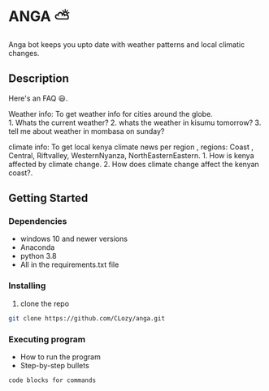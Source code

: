 # ANGA ⛅

Anga bot keeps you upto date with weather patterns and local climatic changes.

## Description

Here's an FAQ 😃. 

Weather info: 
   To get weather info for cities around the globe.  
        1. Whats the current weather? 
        2. whats the weather in kisumu tomorrow? 
        3. tell me about weather in mombasa on sunday? 

climate info: 
   To get local kenya climate news per region , regions: Coast , Central, Riftvalley, WesternNyanza, NorthEasternEastern. 
        1. How is kenya affected by climate change. 
        2. How does climate change affect the kenyan coast?.

## Getting Started

### Dependencies

* windows 10 and newer versions 
* Anaconda
* python 3.8
* All in the requirements.txt file

### Installing

1. clone the repo

```Bash
git clone https://github.com/CLozy/anga.git
```



### Executing program

* How to run the program
* Step-by-step bullets
```
code blocks for commands
```


